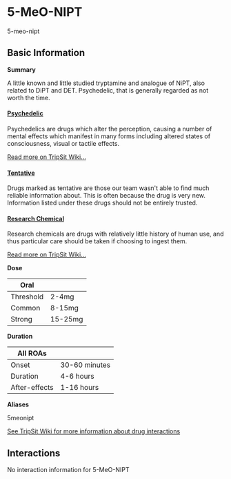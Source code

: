 # 5-MeO-NIPT

5-meo-nipt

## Basic Information

**Summary**

A little known and little studied tryptamine and analogue of NiPT, also related to DiPT and DET. Psychedelic, that is generally regarded as not worth the time.

#### [Psychedelic](/category/psychedelic)

Psychedelics are drugs which alter the perception, causing a number of mental effects which manifest in many forms including altered states of consciousness, visual or tactile effects.

[Read more on TripSit Wiki...](#{category.wiki})

#### [Tentative](/category/tentative)

Drugs marked as tentative are those our team wasn't able to find much reliable information about. This is often because the drug is very new. Information listed under these drugs should not be entirely trusted.

#### [Research Chemical](/category/research-chemical)

Research chemicals are drugs with relatively little history of human use, and thus particular care should be taken if choosing to ingest them.

[Read more on TripSit Wiki...](#{category.wiki})

**Dose**

| Oral      |         |
| --------- | ------- |
| Threshold | 2-4mg   |
| Common    | 8-15mg  |
| Strong    | 15-25mg |

**Duration**

| All ROAs      |               |
| ------------- | ------------- |
| Onset         | 30-60 minutes |
| Duration      | 4-6 hours     |
| After-effects | 1-16 hours    |

**Aliases**

5meonipt  

[See TripSit Wiki for more information about drug interactions](http://combo.tripsit.me/)

## Interactions

No interaction information for 5-MeO-NIPT